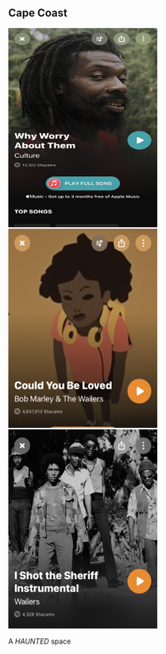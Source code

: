 ---
---

## Cape Coast

<img src="/assets/img/cape1.jpg" alt="" style="height: 400px; width:300px;"/>
<img src="/assets/img/cape2.jpg" alt="" style="height: 400px; width:300px;"/>
<img src="/assets/img/cape3.jpg" alt="" style="height: 400px; width:300px;"/>

A _HAUNTED_ space
